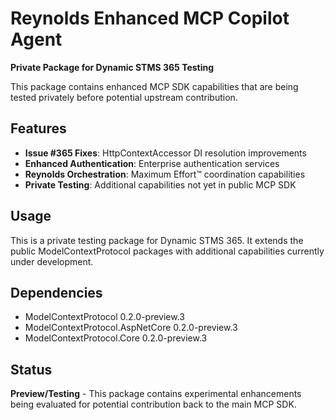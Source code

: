 # Reynolds Enhanced MCP Copilot Agent

**Private Package for Dynamic STMS 365 Testing**

This package contains enhanced MCP SDK capabilities that are being tested privately before potential upstream contribution.

## Features

- **Issue #365 Fixes**: HttpContextAccessor DI resolution improvements
- **Enhanced Authentication**: Enterprise authentication services 
- **Reynolds Orchestration**: Maximum Effort™ coordination capabilities
- **Private Testing**: Additional capabilities not yet in public MCP SDK

## Usage

This is a private testing package for Dynamic STMS 365. It extends the public ModelContextProtocol packages with additional capabilities currently under development.

## Dependencies

- ModelContextProtocol 0.2.0-preview.3
- ModelContextProtocol.AspNetCore 0.2.0-preview.3  
- ModelContextProtocol.Core 0.2.0-preview.3

## Status

**Preview/Testing** - This package contains experimental enhancements being evaluated for potential contribution back to the main MCP SDK.